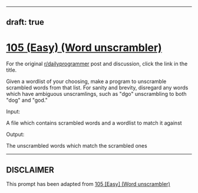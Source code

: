 ---
draft: true
----

# [105 (Easy) (Word unscrambler)](https://www.reddit.com/r/dailyprogrammer/comments/11shra/10202012_challenge_105_easy_word_unscrambler/)

For the original [r/dailyprogrammer](https://www.reddit.com/r/dailyprogrammer/) post and discussion, click the link in the title.

Given a wordlist of your choosing, make a program to unscramble scrambled words from that list. For sanity and brevity, disregard any words which have ambiguous unscramlings, such as "dgo" unscrambling to both "dog" and "god."

Input:

A file which contains scrambled words and a wordlist to match it against

Output:

The unscrambled words which match the scrambled ones


----
## **DISCLAIMER**
This prompt has been adapted from [105 [Easy] (Word unscrambler)](https://www.reddit.com/r/dailyprogrammer/comments/11shra/10202012_challenge_105_easy_word_unscrambler/
)
